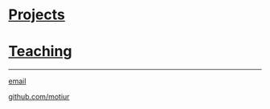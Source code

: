 # [Projects](/projects)   
# [Teaching](/teaching)   

* * *

[email](mailto:mohammadmmotiurrahman@gmail.com)  

[github.com/motiur](https://github.com/motiur)
